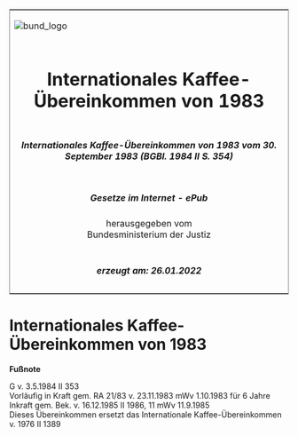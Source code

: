 <span id="DECKBLATT.html"></span>

<table border="0" frame="border" width="100%">

<tr valign="top">

<td align="left">

![bund\_logo](BfJ_2021_Web_de_de.gif)

</td>

<td align="right">

 

</td>

</tr>

<tr align="center" valign="middle">

<td colspan="2">

# Internationales Kaffee-Übereinkommen von 1983

</td>

</tr>

<tr align="center" valign="middle">

<td colspan="2">

##### Internationales Kaffee-Übereinkommen von 1983 vom 30. September 1983 (BGBl. 1984 II S. 354)

</td>

</tr>

<tr align="center" valign="middle">

<td colspan="2">

  
  

##### Gesetze im Internet - ePub  
  
herausgegeben vom  
Bundesministerium der Justiz

</td>

</tr>

<tr align="center" valign="bottom">

<td colspan="2">

  
  

##### erzeugt am: 26.01.2022

</td>

</tr>

</table>

<span id="BJNR203540984.html"></span>

# Internationales Kaffee-Übereinkommen von 1983

<div>

  
**Fußnote**

<div class="jnhtml">

<div>

<div class="jurAbsatz">

G v. 3.5.1984 II 353  
Vorläufig in Kraft gem. RA 21/83 v. 23.11.1983 mWv 1.10.1983 für 6
Jahre  
Inkraft gem. Bek. v. 16.12.1985 II 1986, 11 mWv 11.9.1985  
Dieses Übereinkommen ersetzt das Internationale Kaffee-Übereinkommen v.
1976 II 1389

</div>

</div>

</div>

</div>
